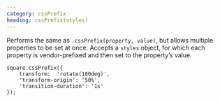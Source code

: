 ```yaml
--- 
category: cssPrefix
heading: cssPrefix(styles)
---
```


Performs the same as `.cssPrefix(property, value)`, but allows multiple properties to be set at once. Accepts a `styles` object, for which each property is vendor-prefixed and then set to the property’s value.

    square.cssPrefix({
        transform:  'rotate(180deg)',
        'transform-origin': '50%',
        'transition-duration': '1s'
    });
